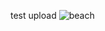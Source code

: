 test upload 
![beach](https://static.toiimg.com/thumb/58570759/58570466.jpg?width=650&height=433&resize=true&resizeMode=5)
